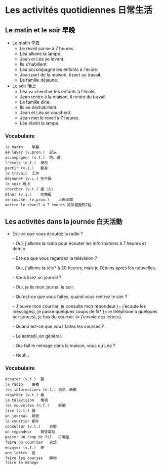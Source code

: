 # Les activités quotidiennes 日常生活

## Le matin et le soir 早晚

* Le matin 早晨
    * Le réveil sonne à 7 heures.
    * Léa allume la lampe.
    * Jean et Léa se lèvent.
    * Ils s'habillent.
    * Léa accompagne les enfants à l'école.
    * Jean part de la maison, il part au travail.
    * La famille déjeune.
* Le soir 晚上
    * Léa va chercher les enfants à l'école.
    * Jean rentre à la maison, il rentre du travail.
    * La famille dîne.
    * Ils se déshabillent.
    * Jean et Léa se couchent.
    * Jean met le réveil à 7 heures.
    * Léa éteint la lampe.

### Vocabulaire

```
le matin	早晨
se lever (v.pron.)	起床
accompagner (v.t.)	陪、送
l'école (n.f.)	學校
partir (v.i.)	動身
le travail	工作
déjeuner (v.i.)	吃午飯
le soir	晚上
chercher (v.t.)	接（人）
dîner (v.i.)	吃晚飯
se coucher (v.pron.)	上床就寢
mettre le réveil à 7 heures	將鬧鐘撥到7點
```

## Les activités dans la journée 白天活動

* Est-ce que vous écoutez la radio ?

    \- Oui, j'allume la radio pour écouter les informations à 7 heures et demie.

    \- Est-ce que vous regardez la télévision ?

    \- Oui, j'allume la télé\* à 20 heures, mais je l'éteins après les nouvelles.

    \- Vous lisez un journal ?

    \- Oui, je lis mon journal le soir.

    \- Qu'est-ce que vous faites, quand vous rentrez le soir ?

    \- J'ouvre mon courrier, je consulte mon répondeur (= j'écoute les messages), je passe quelques coups de fil\* (= je téléphone à quelques personnes), je fais du courrier (= j'envoie des lettres).

    \- Quand est-ce que vous faites les courses ?

    \- Le samedi, en général.

    \- Qui fait le ménage dans la maison, vous ou Léa ?

    \- Heuh...

### Vocabulaire

```
écouter (v.t.)	聽
la radio	廣播
les informations (n.f.)	消息、新聞
regarder (v.t.)	看
la télévision	電視
les nouvelles (n.f.)	新聞
lire (v.t.)	讀
un journal	報紙
le courrier	郵件
consulter (v.t.)	查閱
un répondeur	錄音電話
passer un coup de fil	打電話
faire du courrier	寫信
envoyer (v.t.)	寄
une lettre	信
faire les courses	購物
faire le ménage	
```



